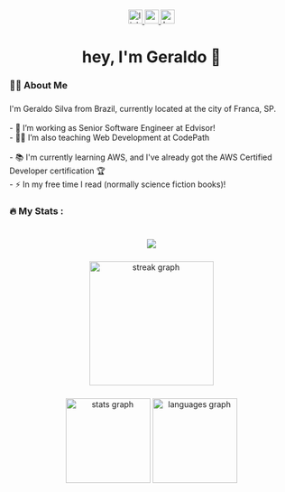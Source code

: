 ###

<div align="center">
  <a href="https://www.linkedin.com/in/gerjunior/" target="_blank">
    <img src="https://img.shields.io/static/v1?message=LinkedIn&logo=linkedin&label=&color=0077B5&logoColor=white&labelColor=&style=for-the-badge" height="25" alt="linkedin logo"  />
  </a>
  <a href="https://www.youtube.com/watch?v=1WVcZg9BWSM" target="_blank">
    <img src="https://img.shields.io/static/v1?message=Youtube&logo=youtube&label=&color=FF0000&logoColor=white&labelColor=&style=for-the-badge" height="25" alt="youtube logo"  />
  </a>
  <a href="https://www.hackerrank.com/profile/Gerjunior" target="_blank">
    <img src="https://img.shields.io/static/v1?message=HackerRank&logo=hackerrank&label=&color=2EC866&logoColor=white&labelColor=&style=for-the-badge" height="25" alt="hackerrank logo"  />
  </a>
</div>

###

<h1 align="center">hey, I'm Geraldo 👋</h1>

###

<h3 align="left">👩‍💻  About Me</h3>

###

<p align="left">I'm Geraldo Silva from Brazil, currently located at the city of Franca, SP.<br><br>- 🔭 I’m working as Senior Software Engineer at Edvisor!<br>- 👨‍🏫 I’m also teaching Web Development at CodePath <br><br>- 📚 I'm currently learning AWS, and I've already got the AWS Certified Developer certification 🏆 <br>- ⚡ In my free time I read (normally science fiction books)!</p>

###

<h3 align="left">🔥   My Stats :</h3>

###

<br clear="both">

<div align="center">
  <img src="https://profile-counter.glitch.me/gerjunior/count.svg?"  />
</div>

###

<div align="center">
  <img src="https://streak-stats.demolab.com?user=gerjunior&locale=en&mode=daily&theme=dark&hide_border=false&border_radius=5&order=3" height="220" alt="streak graph"  />
</div>

###

<div align="center">
  <img src="https://github-readme-stats.vercel.app/api?username=gerjunior&hide_title=false&hide_rank=false&show_icons=true&include_all_commits=true&count_private=true&disable_animations=false&theme=dracula&locale=en&hide_border=false&order=1" height="150" alt="stats graph"  />
  <img src="https://github-readme-stats.vercel.app/api/top-langs?username=gerjunior&locale=en&hide_title=false&layout=compact&card_width=320&langs_count=5&theme=dracula&hide_border=false&order=2" height="150" alt="languages graph"  />
</div>

###

